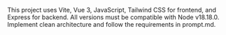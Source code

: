 <!-- Use this file to provide workspace-specific custom instructions to Copilot. For more details, visit https://code.visualstudio.com/docs/copilot/copilot-customization#_use-a-githubcopilotinstructionsmd-file -->

This project uses Vite, Vue 3, JavaScript, Tailwind CSS for frontend, and Express for backend. All versions must be compatible with Node v18.18.0. Implement clean architecture and follow the requirements in prompt.md.
